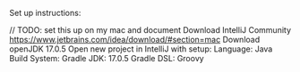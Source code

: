 Set up instructions:

// TODO: set this up on my mac and document 
Download IntelliJ Community https://www.jetbrains.com/idea/download/#section=mac
Download openJDK 17.0.5
Open new project in IntelliJ with setup:
Language: Java
Build System: Gradle
JDK: 17.0.5
Gradle DSL: Groovy